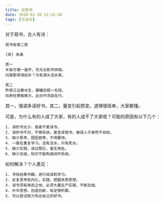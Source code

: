 ```yaml
---
title: 论观书
date: 2018-01-30 21:32:38
tags: [方法论]
---
```


对于观书，古人有诗：

```
观书有感二首

[宋] 朱熹

其一
半亩方塘一鉴开，天光云影共徘徊。
问渠那得清如许？为有源头活水来。

其二
昨夜江边春水生，艨艟巨舰一毛轻。
向来枉费推移力，此日中流自在行。 
```

其一，强调多读好书。其二，量变引起质变。道理很简单，大家都懂。

可是，为什么有的人成了大家，有的人成不了大家呢？可能的原因有以下几个：

```
1. 读的书太少，或者不爱读书。
2. 读的书不对，不够系统，甚至读错书，被误人子弟而不自知。
3. 缺少思考，囫囵吞枣，不得要领。
4. 一直在重复学习。没有活水，只有死水。
5. 缺少实践，读过既忘，毫无用处。
6. 缺少总结，知识不能构成闭环系统。
```

如何解决？个人愚见：

```
1. 寻找经典书籍，进行阅读和学习。
2. 反复思考和内化，实践，把握本质思想。
3. 读书须有用武之地。必须大量生产实践，不断总结。
4. 升华思想，创造创新，有足够积累。
5. 可以尝试努力写出自己的好书。

```
